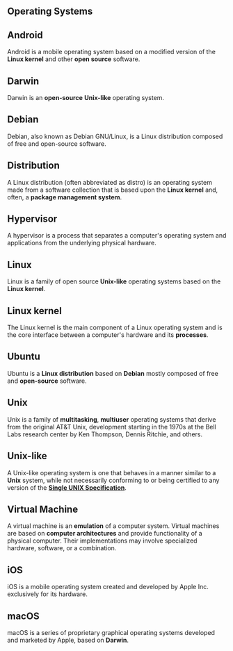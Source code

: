 ## Operating Systems

## Android

Android is a mobile operating system based on a modified version of the **Linux kernel** and other **open source** software.

## Darwin

Darwin is an **open-source** **Unix-like** operating system.

## Debian

Debian, also known as Debian GNU/Linux, is a Linux distribution composed of free and open-source software.

## Distribution

A Linux distribution (often abbreviated as distro) is an operating system made from a software collection that is based upon the **Linux kernel** and, often, a **package management system**.

## Hypervisor

A hypervisor is a process that separates a computer's operating system and applications from the underlying physical hardware.

## Linux

Linux is a family of open source **Unix-like** operating systems based on the **Linux kernel**.

## Linux kernel

The Linux kernel is the main component of a Linux operating system and is the core interface between a computer's hardware and its **processes**.

## Ubuntu

Ubuntu is a **Linux distribution** based on **Debian** mostly composed of free and **open-source** software.

## Unix

Unix is a family of **multitasking**, **multiuser** operating systems that derive from the original AT&T Unix, development starting in the 1970s at the Bell Labs research center by Ken Thompson, Dennis Ritchie, and others.

## Unix-like

A Unix-like operating system is one that behaves in a manner similar to a **Unix** system, while not necessarily conforming to or being certified to any version of the **[Single UNIX Specification](https://pubs.opengroup.org/onlinepubs/7908799/)**.

## Virtual Machine

A virtual machine is an **emulation** of a computer system. Virtual machines are based on **computer architectures** and provide functionality of a physical computer. Their implementations may involve specialized hardware, software, or a combination.

## iOS 

iOS is a mobile operating system created and developed by Apple Inc. exclusively for its hardware.

## macOS

macOS is a series of proprietary graphical operating systems developed and marketed by Apple, based on **Darwin**.
